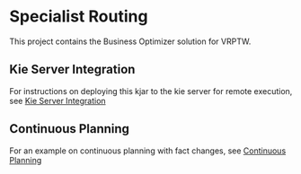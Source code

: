 # Specialist Routing
This project contains the Business Optimizer solution for VRPTW.

## Kie Server Integration
For instructions on deploying this kjar to the kie server for remote execution, see [Kie Server Integration](../docs/kieserver-integration.md)

## Continuous Planning
For an example on continuous planning with fact changes, see [Continuous Planning](../docs/continuous-planning.md)
